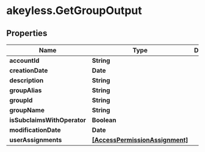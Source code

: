 # akeyless.GetGroupOutput

## Properties

Name | Type | Description | Notes
------------ | ------------- | ------------- | -------------
**accountId** | **String** |  | [optional] 
**creationDate** | **Date** |  | [optional] 
**description** | **String** |  | [optional] 
**groupAlias** | **String** |  | [optional] 
**groupId** | **String** |  | [optional] 
**groupName** | **String** |  | [optional] 
**isSubclaimsWithOperator** | **Boolean** |  | [optional] 
**modificationDate** | **Date** |  | [optional] 
**userAssignments** | [**[AccessPermissionAssignment]**](AccessPermissionAssignment.md) |  | [optional] 


